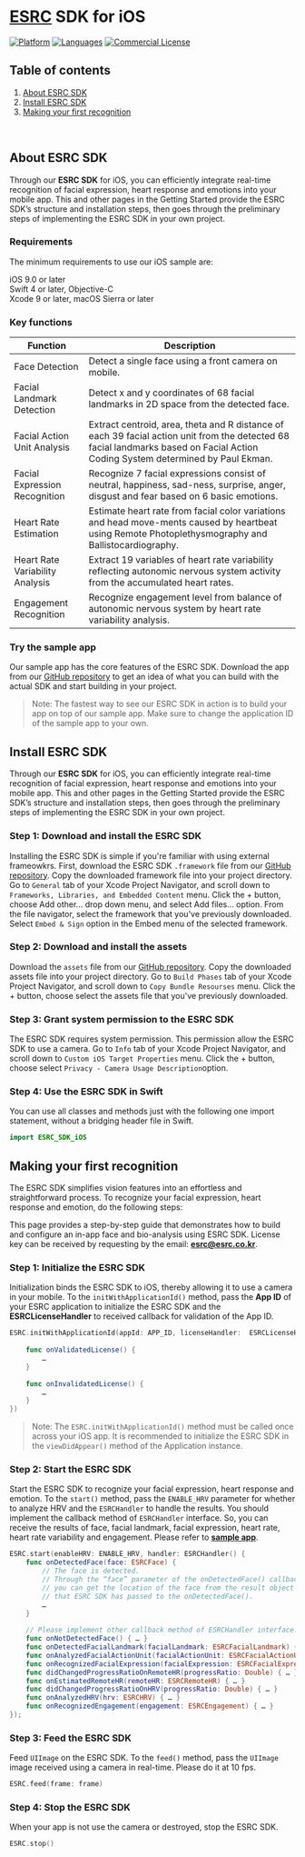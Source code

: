 # [ESRC](https://esrc.co.kr) SDK for iOS

[![Platform](https://img.shields.io/badge/platform-iOS-orange.svg)](https://github.com/esrc-official/ESRC-SDK-iOS)
[![Languages](https://img.shields.io/badge/language-Objective--C%20%7C%20Swift-orange.svg)](https://github.com/esrc-official/ESRC-SDK-iOS)
[![Commercial License](https://img.shields.io/badge/License-Commercial-brightgreen.svg)](https://github.com/esrc-official/ESRC-SDK-iOS/blob/master/LICENSE)

## Table of contents

  1. [About ESRC SDK](#about-esrc-sdk)
  1. [Install ESRC SDK](#install-esrc-sdk)
  1. [Making your first recognition](#making-your-first-recognition)

<br />

## About ESRC SDK

Through our **ESRC SDK** for iOS, you can efficiently integrate real-time recognition of facial expression, heart response and emotions into your mobile app. This and other pages in the Getting Started provide the ESRC SDK’s structure and installation steps, then goes through the preliminary steps of implementing the ESRC SDK in your own project.

### Requirements

The minimum requirements to use our iOS sample are:

iOS 9.0 or later <br />
Swift 4 or later, Objective-C <br />
Xcode 9 or later, macOS Sierra or later <br />

### Key functions

|Function|Description|
|---|---|
|Face Detection| Detect a single face using a front camera on mobile. |
|Facial Landmark Detection| Detect x and y coordinates of 68 facial landmarks in 2D space from the detected face. |
|Facial Action Unit Analysis| Extract centroid, area, theta and R distance of each 39 facial action unit from the detected 68 facial landmarks based on Facial Action Coding System determined by Paul Ekman. |
|Facial Expression Recognition| Recognize 7 facial expressions consist of neutral, happiness, sad-ness, surprise, anger, disgust and fear based on 6 basic emotions. |
|Heart Rate Estimation| Estimate heart rate from facial color variations and head move-ments caused by heartbeat using Remote Photoplethysmography and Ballistocardiography. |
|Heart Rate Variability Analysis| Extract 19 variables of heart rate variability reflecting autonomic nervous system activity from the accumulated heart rates. |
|Engagement Recognition| Recognize engagement level from balance of autonomic nervous system by heart rate variability analysis. |

### Try the sample app

Our sample app has the core features of the ESRC SDK. Download the app from our [GitHub repository](https://github.com/esrc-official/ESRC-iOS) to get an idea of what you can build with the actual SDK and start building in your project.

> Note: The fastest way to see our ESRC SDK in action is to build your app on top of our sample app. Make sure to change the application ID of the sample app to your own.


## Install ESRC SDK

Through our **ESRC SDK** for iOS, you can efficiently integrate real-time recognition of facial expression, heart response and emotions into your mobile app. This and other pages in the Getting Started provide the ESRC SDK’s structure and installation steps, then goes through the preliminary steps of implementing the ESRC SDK in your own project.

### Step 1: Download and install the ESRC SDK

Installing the ESRC SDK is simple if you're familiar with using external frameowkrs. First, download the ESRC SDK `.framework` file from our [GitHub repository](https://github.com/esrc-official/ESRC-SDK-iOS). Copy the downloaded framework file into your project directory. Go to `General` tab of your Xcode Project Navigator, and scroll down to `Frameworks, Libraries, and Embedded Content` menu. Click the + button, choose Add other... drop down menu, and select Add files... option. From the file navigator, select the framework that you've previously downloaded. Select `Embed & Sign` option in the Embed menu of the selected framework.

### Step 2: Download and install the assets

Download the `assets` file from our [GitHub repository](https://github.com/esrc-official/ESRC-SDK-iOS/assets). Copy the downloaded assets file into your project directory. Go to `Build Phases` tab of your Xcode Project Navigator, and scroll down to `Copy Bundle Resourses` menu. Click the + button, choose select the assets file that you've previously downloaded. 

### Step 3: Grant system permission to the ESRC SDK

The ESRC SDK requires system permission. This permission allow the ESRC SDK to use a camera. Go to `Info` tab of your Xcode Project Navigator, and scroll down to `Custom iOS Target Properties` menu. Click the + button, choose select `Privacy - Camera Usage Description`option.  

### Step 4: Use the ESRC SDK in Swift

You can use all classes and methods just with the following one import statement, without a bridging header file in Swift.

```swift
import ESRC_SDK_iOS
```

## Making your first recognition

The ESRC SDK simplifies vision features into an effortless and straightforward process. To recognize your facial expression, heart response and emotion, do the following steps:

This page provides a step-by-step guide that demonstrates how to build and configure an in-app face and bio-analysis using ESRC SDK. License key can be received by requesting by the email: **esrc@esrc.co.kr**.

### Step 1: Initialize the ESRC SDK

Initialization binds the ESRC SDK to iOS, thereby allowing it to use a camera in your mobile. To the `initWithApplicationId()` method, pass the **App ID** of your ESRC application to initialize the ESRC SDK and the **ESRCLicenseHandler** to received callback for validation of the App ID.

```swift
ESRC.initWithApplicationId(appId: APP_ID, licenseHandler:  ESRCLicenseHandler() {
    
    func onValidatedLicense() {
        …
    }
    
    func onInvalidatedLicense() {
        …
    }
})
```

> Note: The `ESRC.initWithApplicationId()` method must be called once across your iOS app. It is recommended to initialize the ESRC SDK in the `viewDidAppear()` method of the Application instance.

### Step 2: Start the ESRC SDK

Start the ESRC SDK to recognize your facial expression, heart response and emotion. To the `start()` method, pass the `ENABLE_HRV` parameter for whether to analyze HRV and the `ESRCHandler` to handle the results. You should implement the callback method of `ESRCHandler` interface. So, you can receive the results of face, facial landmark, facial expression, heart rate, heart rate variability and engagement. Please refer to **[sample app](https://github.com/esrc-official/ESRC-iOS)**.

```swift
ESRC.start(enableHRV: ENABLE_HRV, handler: ESRCHandler() {
    func onDetectedFace(face: ESRCFace) {
        // The face is detected.
        // Through the “face” parameter of the onDetectedFace() callback method,
        // you can get the location of the face from the result object
        // that ESRC SDK has passed to the onDetectedFace().
        …
    }
    
    // Please implement other callback method of ESRCHandler interface.
    func onNotDetectedFace() { … }
    func onDetectedFacialLandmark(facialLandmark: ESRCFacialLandmark) { … }
    func onAnalyzedFacialActionUnit(facialActionUnit: ESRCFacialActionUnit) { … }
    func onRecognizedFacialExpression(facialExpression: ESRCFacialExpression) { … }
    func didChangedProgressRatioOnRemoteHR(progressRatio: Double) { … }
    func onEstimatedRemoteHR(remoteHR: ESRCRemoteHR) { … }
    func didChangedProgressRatioOnHRV(progressRatio: Double) { … }
    func onAnalyzedHRV(hrv: ESRCHRV) { … }
    func onRecognizedEngagement(engagement: ESRCEngagement) { … }
});
```

### Step 3: Feed the ESRC SDK

Feed `UIImage` on the ESRC SDK. To the `feed()` method, pass the `UIImage` image received using a camera in real-time. Please do it at 10 fps.

```swift
ESRC.feed(frame: frame)
```

### Step 4: Stop the ESRC SDK

When your app is not use the camera or destroyed, stop the ESRC SDK.

```swift
ESRC.stop()
```
